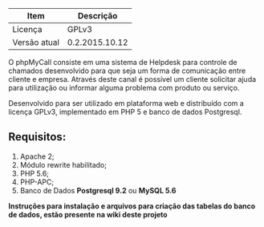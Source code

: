 Item               | Descrição
------------------ | ------------
Licença            | GPLv3
Versão atual       | 0.2.2015.10.12

O phpMyCall consiste em uma sistema de Helpdesk para controle de chamados 
desenvolvido para que seja um forma de comunicação entre cliente e empresa.
Através deste canal é possível um cliente solicitar ajuda para utilização ou
informar alguma problema com produto ou serviço.

Desenvolvido para ser utilizado em plataforma web e distribuído com a licença GPLv3, implementado em PHP 5 e banco de dados Postgresql.

## Requisitos:
1. Apache 2;
2. Módulo rewrite habilitado;
3. PHP 5.6;
4. PHP-APC;
5. Banco de Dados **Postgresql 9.2** ou **MySQL 5.6**

**Instruções para instalação e arquivos para criação das tabelas do banco de dados, estão presente na wiki deste projeto**